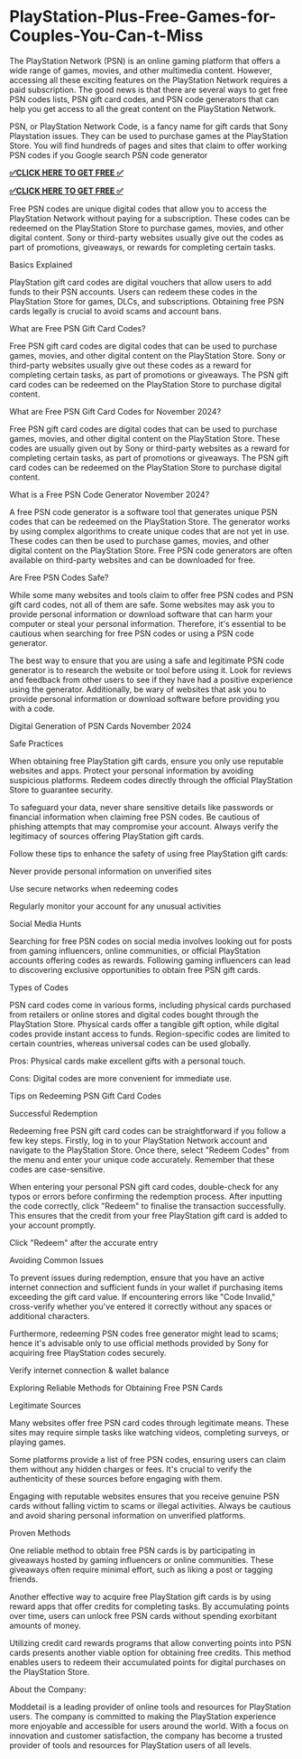 # PlayStation-Plus-Free-Games-for-Couples-You-Can-t-Miss
The PlayStation Network (PSN) is an online gaming platform that offers a wide range of games, movies, and other multimedia content. However, accessing all these exciting features on the PlayStation Network requires a paid subscription. The good news is that there are several ways to get free PSN codes lists, PSN gift card codes, and PSN code generators that can help you get access to all the great content on the PlayStation Network.

PSN, or PlayStation Network Code, is a fancy name for gift cards that Sony Playstation issues. They can be used to purchase games at the PlayStation Store. You will find hundreds of pages and sites that claim to offer working PSN codes if you Google search PSN code generator



**[✅CLICK HERE TO GET FREE ✅](https://usaofferzon.com/psn)**



**[✅CLICK HERE TO GET FREE ✅](https://usaofferzon.com/giftcard)**



Free PSN codes are unique digital codes that allow you to access the PlayStation Network without paying for a subscription. These codes can be redeemed on the PlayStation Store to purchase games, movies, and other digital content. Sony or third-party websites usually give out the codes as part of promotions, giveaways, or rewards for completing certain tasks.

Basics Explained

PlayStation gift card codes are digital vouchers that allow users to add funds to their PSN accounts. Users can redeem these codes in the PlayStation Store for games, DLCs, and subscriptions. Obtaining free PSN cards legally is crucial to avoid scams and account bans.

What are Free PSN Gift Card Codes?

Free PSN gift card codes are digital codes that can be used to purchase games, movies, and other digital content on the PlayStation Store. Sony or third-party websites usually give out these codes as a reward for completing certain tasks, as part of promotions or giveaways. The PSN gift card codes can be redeemed on the PlayStation Store to purchase digital content.

What are Free PSN Gift Card Codes for November 2024?

Free PSN gift card codes are digital codes that can be used to purchase games, movies, and other digital content on the PlayStation Store. These codes are usually given out by Sony or third-party websites as a reward for completing certain tasks, as part of promotions or giveaways. The PSN gift card codes can be redeemed on the PlayStation Store to purchase digital content.

What is a Free PSN Code Generator November 2024?

A free PSN code generator is a software tool that generates unique PSN codes that can be redeemed on the PlayStation Store. The generator works by using complex algorithms to create unique codes that are not yet in use. These codes can then be used to purchase games, movies, and other digital content on the PlayStation Store. Free PSN code generators are often available on third-party websites and can be downloaded for free.

Are Free PSN Codes Safe?

While some many websites and tools claim to offer free PSN codes and PSN gift card codes, not all of them are safe. Some websites may ask you to provide personal information or download software that can harm your computer or steal your personal information. Therefore, it's essential to be cautious when searching for free PSN codes or using a PSN code generator.

The best way to ensure that you are using a safe and legitimate PSN code generator is to research the website or tool before using it. Look for reviews and feedback from other users to see if they have had a positive experience using the generator. Additionally, be wary of websites that ask you to provide personal information or download software before providing you with a code.

Digital Generation of PSN Cards November 2024

Safe Practices

When obtaining free PlayStation gift cards, ensure you only use reputable websites and apps. Protect your personal information by avoiding suspicious platforms. Redeem codes directly through the official PlayStation Store to guarantee security.

To safeguard your data, never share sensitive details like passwords or financial information when claiming free PSN codes. Be cautious of phishing attempts that may compromise your account. Always verify the legitimacy of sources offering PlayStation gift cards.

Follow these tips to enhance the safety of using free PlayStation gift cards:

Never provide personal information on unverified sites

Use secure networks when redeeming codes

Regularly monitor your account for any unusual activities

Social Media Hunts

Searching for free PSN codes on social media involves looking out for posts from gaming influencers, online communities, or official PlayStation accounts offering codes as rewards. Following gaming influencers can lead to discovering exclusive opportunities to obtain free PSN gift cards.

Types of Codes

PSN card codes come in various forms, including physical cards purchased from retailers or online stores and digital codes bought through the PlayStation Store. Physical cards offer a tangible gift option, while digital codes provide instant access to funds. Region-specific codes are limited to certain countries, whereas universal codes can be used globally.

Pros: Physical cards make excellent gifts with a personal touch.

Cons: Digital codes are more convenient for immediate use.

Tips on Redeeming PSN Gift Card Codes

Successful Redemption

Redeeming free PSN gift card codes can be straightforward if you follow a few key steps. Firstly, log in to your PlayStation Network account and navigate to the PlayStation Store. Once there, select "Redeem Codes" from the menu and enter your unique code accurately. Remember that these codes are case-sensitive.

When entering your personal PSN gift card codes, double-check for any typos or errors before confirming the redemption process. After inputting the code correctly, click "Redeem" to finalise the transaction successfully. This ensures that the credit from your free PlayStation gift card is added to your account promptly.

Click "Redeem" after the accurate entry

Avoiding Common Issues

To prevent issues during redemption, ensure that you have an active internet connection and sufficient funds in your wallet if purchasing items exceeding the gift card value. If encountering errors like "Code Invalid," cross-verify whether you've entered it correctly without any spaces or additional characters.

Furthermore, redeeming PSN codes free generator might lead to scams; hence it's advisable only to use official methods provided by Sony for acquiring free PlayStation codes securely.

Verify internet connection & wallet balance

Exploring Reliable Methods for Obtaining Free PSN Cards

Legitimate Sources

Many websites offer free PSN card codes through legitimate means. These sites may require simple tasks like watching videos, completing surveys, or playing games.

Some platforms provide a list of free PSN codes, ensuring users can claim them without any hidden charges or fees. It's crucial to verify the authenticity of these sources before engaging with them.

Engaging with reputable websites ensures that you receive genuine PSN cards without falling victim to scams or illegal activities. Always be cautious and avoid sharing personal information on unverified platforms.

Proven Methods

One reliable method to obtain free PSN cards is by participating in giveaways hosted by gaming influencers or online communities. These giveaways often require minimal effort, such as liking a post or tagging friends.

Another effective way to acquire free PlayStation gift cards is by using reward apps that offer credits for completing tasks. By accumulating points over time, users can unlock free PSN cards without spending exorbitant amounts of money.

Utilizing credit card rewards programs that allow converting points into PSN cards presents another viable option for obtaining free credits. This method enables users to redeem their accumulated points for digital purchases on the PlayStation Store.

About the Company:

Moddetail is a leading provider of online tools and resources for PlayStation users. The company is committed to making the PlayStation experience more enjoyable and accessible for users around the world. With a focus on innovation and customer satisfaction, the company has become a trusted provider of tools and resources for PlayStation users of all levels.
